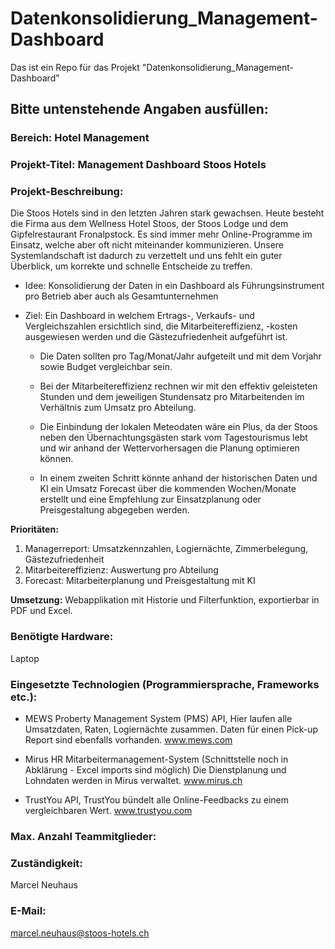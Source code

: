 # Datenkonsolidierung_Management-Dashboard
Das ist ein Repo für das Projekt "Datenkonsolidierung_Management-Dashboard"

## Bitte untenstehende Angaben ausfüllen:
### Bereich: Hotel Management 
### Projekt-Titel: Management Dashboard Stoos Hotels
### Projekt-Beschreibung: 
Die Stoos Hotels sind in den letzten Jahren stark gewachsen. Heute besteht die
Firma aus dem Wellness Hotel Stoos, der Stoos Lodge und dem Gipfelrestaurant Fronalpstock. Es sind immer mehr Online-Programme im Einsatz, welche aber oft
nicht miteinander kommunizieren. Unsere Systemlandschaft ist dadurch zu
verzettelt und uns fehlt ein guter Überblick, um korrekte und schnelle Entscheide zu
treffen.

- Idee: Konsolidierung der Daten in ein Dashboard als Führungsinstrument pro Betrieb aber auch als Gesamtunternehmen

- Ziel: Ein Dashboard in welchem Ertrags-, Verkaufs- und Vergleichszahlen ersichtlich sind, die Mitarbeitereffizienz, -kosten ausgewiesen werden und die Gästezufriedenheit aufgeführt ist.

  - Die Daten sollten pro Tag/Monat/Jahr aufgeteilt und mit dem Vorjahr sowie Budget
vergleichbar sein.

  - Bei der Mitarbeitereffizienz rechnen wir mit den effektiv geleisteten Stunden und
dem jeweiligen Stundensatz pro Mitarbeitenden im Verhältnis zum Umsatz pro
Abteilung.

  - Die Einbindung der lokalen Meteodaten wäre ein Plus, da der Stoos neben den
Übernachtungsgästen stark vom Tagestourismus lebt und wir anhand der
Wettervorhersagen die Planung optimieren können.

  - In einem zweiten Schritt könnte anhand der historischen Daten und KI ein Umsatz Forecast über die kommenden Wochen/Monate erstellt und eine Empfehlung zur Einsatzplanung oder Preisgestaltung abgegeben werden.

**Prioritäten:**
1.	Managerreport: Umsatzkennzahlen, Logiernächte, Zimmerbelegung, Gästezufriedenheit 
2.	Mitarbeitereffizienz: Auswertung pro Abteilung 
3.	Forecast: Mitarbeiterplanung und Preisgestaltung mit KI

**Umsetzung:** 
Webapplikation mit Historie und Filterfunktion, exportierbar in PDF und Excel. 

### Benötigte Hardware:
Laptop

### Eingesetzte Technologien (Programmiersprache, Frameworks etc.): 
- MEWS Proberty Management System (PMS) API, Hier laufen alle Umsatzdaten, Raten, Logiernächte zusammen. Daten für einen Pick-up Report sind ebenfalls vorhanden. www.mews.com

- Mirus HR Mitarbeitermanagement-System (Schnittstelle noch in Abklärung - Excel imports sind möglich)  Die Dienstplanung und Lohndaten werden in Mirus verwaltet. www.mirus.ch

- TrustYou API, TrustYou bündelt alle Online-Feedbacks zu einem vergleichbaren Wert. www.trustyou.com
  
### Max. Anzahl Teammitglieder:
### Zuständigkeit:
Marcel Neuhaus
### E-Mail: 
marcel.neuhaus@stoos-hotels.ch
